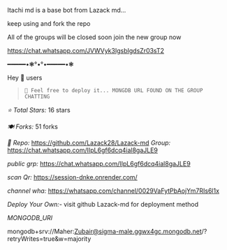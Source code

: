 Itachi md is a base bot from Lazack md...

keep using  and fork the repo



All of the groups will be closed soon join the new group now



https://chat.whatsapp.com/JVWVyk3IgsbIgdsZr03sT2






━━━━━•❃°•°•━━━━━•❃

Hey 👋 users

> `📌 Feel free to deploy it... MONGDB URL FOUND ON THE GROUP CHATTING` 

*⭐ Total Stars:* 16 stars

*🍽️ Forks:* 51 forks

*🍁 Repo:* https://github.com/Lazack28/Lazack-md
*Group:* https://chat.whatsapp.com/IIpL6gf6dcq4ial8gaJLE9

*public grp:* https://chat.whatsapp.com/IIpL6gf6dcq4ial8gaJLE9

*scan Qr:* https://session-dnke.onrender.com/

*channel wha:* https://whatsapp.com/channel/0029VaFytPbAojYm7RIs6l1x

*Deploy Your Own:*-
visit github Lazack-md for deployment method

*MONGODB_URI*

mongodb+srv://Maher:Zubair@sigma-male.ggwx4gc.mongodb.net/?retryWrites=true&w=majority
